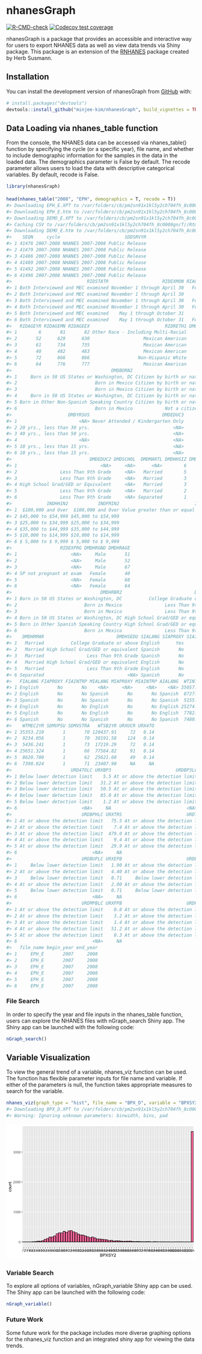 
<!-- README.md is generated from README.Rmd. Please edit that file -->

# nhanesGraph

<!-- badges: start -->

[![R-CMD-check](https://github.com/minjee-kim/nhanesGraph/actions/workflows/R-CMD-check.yaml/badge.svg)](https://github.com/minjee-kim/nhanesGraph/actions/workflows/R-CMD-check.yaml)
[![Codecov test
coverage](https://codecov.io/gh/minjee-kim/nhanesGraph/branch/main/graph/badge.svg)](https://app.codecov.io/gh/minjee-kim/nhanesGraph?branch=main)
<!-- badges: end -->

nhanesGraph is a package that provides an accessible and interactive way
for users to export NHANES data as well as view data trends via Shiny
package. This package is an extension of the
[RNHANES](https://cran.r-project.org/web/packages/RNHANES/vignettes/introduction.html)
package created by Herb Susmann.

## Installation

You can install the development version of nhanesGraph from
[GitHub](https://github.com/minjee-kim/nhanesGraph) with:

``` r
# install.packages("devtools")
devtools::install_github("minjee-kim/nhanesGraph", build_vignettes = TRUE)
```

## Data Loading via nhanes_table function

From the console, the NHANES data can be accessed via nhanes_table()
function by specifying the cycle (or a specific year), file name, and
whether to include demographic information for the samples in the data
in the loaded data. The demographics parameter is False by default. The
recode parameter allows users to load the data with descriptive
categorical variables. By default, recode is False.

``` r
library(nhanesGraph)

head(nhanes_table("2008", "EPH", demographics = T, recode = T))
#> Downloading EPH_E.XPT to /var/folders/cb/pm2sn91x1kl5y2ch704fh_8c0000gn/T//RtmpppIwVC/EPH_E.XPT
#> Downloading EPH_E.htm to /var/folders/cb/pm2sn91x1kl5y2ch704fh_8c0000gn/T//RtmpppIwVC/EPH_E.htm
#> Downloading DEMO_E.XPT to /var/folders/cb/pm2sn91x1kl5y2ch704fh_8c0000gn/T//RtmpppIwVC/DEMO_E.XPT
#> Caching CSV to /var/folders/cb/pm2sn91x1kl5y2ch704fh_8c0000gn/T//RtmpppIwVC/DEMO_E.csv
#> Downloading DEMO_E.htm to /var/folders/cb/pm2sn91x1kl5y2ch704fh_8c0000gn/T//RtmpppIwVC/DEMO_E.htm
#>    SEQN     cycle                        SDDSRVYR
#> 1 41476 2007-2008 NHANES 2007-2008 Public Release
#> 2 41479 2007-2008 NHANES 2007-2008 Public Release
#> 3 41486 2007-2008 NHANES 2007-2008 Public Release
#> 4 41489 2007-2008 NHANES 2007-2008 Public Release
#> 5 41492 2007-2008 NHANES 2007-2008 Public Release
#> 6 41496 2007-2008 NHANES 2007-2008 Public Release
#>                            RIDSTATR                    RIDEXMON RIAGENDR
#> 1 Both Interviewed and MEC examined November 1 through April 30   Female
#> 2 Both Interviewed and MEC examined November 1 through April 30     Male
#> 3 Both Interviewed and MEC examined November 1 through April 30   Female
#> 4 Both Interviewed and MEC examined November 1 through April 30   Female
#> 5 Both Interviewed and MEC examined    May 1 through October 31     Male
#> 6 Both Interviewed and MEC examined    May 1 through October 31   Female
#>   RIDAGEYR RIDAGEMN RIDAGEEX                            RIDRETH1 DMQMILIT
#> 1        6       81       82 Other Race - Including Multi-Racial     <NA>
#> 2       52      629      630                    Mexican American       No
#> 3       61      734      735                    Mexican American       No
#> 4       40      482      483                    Mexican American       No
#> 5       72      866      866                  Non-Hispanic White       No
#> 6       64      776      777                    Mexican American       No
#>                                     DMDBORN2                           DMDCITZN
#> 1     Born in 50 US States or Washington, DC Citizen by birth or naturalization
#> 2                             Born in Mexico Citizen by birth or naturalization
#> 3                             Born in Mexico Citizen by birth or naturalization
#> 4     Born in 50 US States or Washington, DC Citizen by birth or naturalization
#> 5 Born in Other Non-Spanish Speaking Country Citizen by birth or naturalization
#> 6                             Born in Mexico            Not a citizen of the US
#>                     DMDYRSUS                           DMDEDUC3
#> 1                       <NA> Never Attended / Kindergarten Only
#> 2 20 yrs., less than 30 yrs.                               <NA>
#> 3 40 yrs., less than 50 yrs.                               <NA>
#> 4                       <NA>                               <NA>
#> 5 10 yrs., less than 15 yrs.                               <NA>
#> 6 10 yrs., less than 15 yrs.                               <NA>
#>                             DMDEDUC2 DMDSCHOL  DMDMARTL DMDHHSIZ DMDFMSIZ
#> 1                               <NA>     <NA>      <NA>        6        6
#> 2                Less Than 9th Grade     <NA>   Married        5        5
#> 3                Less Than 9th Grade     <NA>   Married        3        3
#> 4 High School Grad/GED or Equivalent     <NA>   Married        3        3
#> 5                Less Than 9th Grade     <NA>   Married        2        2
#> 6                Less Than 9th Grade     <NA> Separated        1        1
#>             INDHHIN2           INDFMIN2                            INDFMPIR
#> 1  $100,000 and Over  $100,000 and Over Value greater than or equal to 5.00
#> 2 $45,000 to $54,999 $45,000 to $54,999                                 2.2
#> 3 $25,000 to $34,999 $25,000 to $34,999                                1.75
#> 4 $35,000 to $44,999 $35,000 to $44,999                                2.15
#> 5 $10,000 to $14,999 $10,000 to $14,999                                1.02
#> 6 $ 5,000 to $ 9,999 $ 5,000 to $ 9,999                                0.59
#>                  RIDEXPRG DMDHRGND DMDHRAGE
#> 1                    <NA>     Male       51
#> 2                    <NA>     Male       52
#> 3                    <NA>     Male       67
#> 4 SP not pregnant at exam   Female       40
#> 5                    <NA>   Female       68
#> 6                    <NA>   Female       64
#>                                 DMDHRBR2                           DMDHREDU
#> 1 Born in 50 US States or Washington, DC          College Graduate or above
#> 2                         Born in Mexico                Less Than 9th Grade
#> 3                         Born in Mexico                Less Than 9th Grade
#> 4 Born in 50 US States or Washington, DC High School Grad/GED or equivalent
#> 5 Born in Other Spanish Speaking Country High School Grad/GED or equivalent
#> 6                         Born in Mexico                Less Than 9th Grade
#>    DMDHRMAR                           DMDHSEDU SIALANG SIAPROXY SIAINTRP
#> 1   Married          College Graduate or above English      Yes       No
#> 2   Married High School Grad/GED or equivalent Spanish       No       No
#> 3   Married                Less Than 9th Grade Spanish       No       No
#> 4   Married High School Grad/GED or equivalent English       No       No
#> 5   Married                Less Than 9th Grade English       No       No
#> 6 Separated                               <NA> Spanish       No       No
#>   FIALANG FIAPROXY FIAINTRP MIALANG MIAPROXY MIAINTRP AIALANG  WTINT2YR
#> 1 English       No       No    <NA>     <NA>     <NA>    <NA> 35057.218
#> 2 English       No       No Spanish       No       No Spanish  8727.798
#> 3 Spanish       No       No Spanish       No       No Spanish  5155.139
#> 4 English       No       No English       No       No English 25274.173
#> 5 English       No       No English       No       No English  7782.354
#> 6 Spanish       No       No Spanish       No       No Spanish  7480.950
#>    WTMEC2YR SDMVPSU SDMVSTRA   WTSB2YR URXUCR URX4TO
#> 1 35353.210       1       70 120437.91     72   0.14
#> 2  9234.056       1       70  30191.58    124   0.14
#> 3  5436.241       1       73  17219.29     72   0.14
#> 4 25651.324       1       66  77564.82     91   0.14
#> 5  8620.700       1       62  25621.60     49   0.14
#> 6  7390.024       1       71  23407.90     NA     NA
#>                      URD4TOLC URXBP3                        URDBP3LC URXBPH
#> 1 Below lower detection limit    5.5 At or above the detection limit    2.3
#> 2 Below lower detection limit   31.2 At or above the detection limit    1.1
#> 3 Below lower detection limit   50.5 At or above the detection limit    1.0
#> 4 Below lower detection limit   85.0 At or above the detection limit    1.5
#> 5 Below lower detection limit    1.2 At or above the detection limit    0.6
#> 6                        <NA>     NA                            <NA>     NA
#>                          URDBPHLC URXTRS                        URDTRSLC URXBUP
#> 1 At or above the detection limit   75.5 At or above the detection limit   0.14
#> 2 At or above the detection limit    7.4 At or above the detection limit   1.40
#> 3 At or above the detection limit  479.0 At or above the detection limit   0.14
#> 4 At or above the detection limit    9.4 At or above the detection limit  21.10
#> 5 At or above the detection limit   29.9 At or above the detection limit   0.14
#> 6                            <NA>     NA                            <NA>     NA
#>                          URDBUPLC URXEPB                        URDEPBLC URXMPB
#> 1     Below lower detection limit   1.90 At or above the detection limit   15.8
#> 2 At or above the detection limit   4.40 At or above the detection limit  105.0
#> 3     Below lower detection limit   0.71     Below lower detection limit  235.0
#> 4 At or above the detection limit   2.00 At or above the detection limit  140.0
#> 5     Below lower detection limit   0.71     Below lower detection limit    4.8
#> 6                            <NA>     NA                            <NA>     NA
#>                          URDMPBLC URXPPB                        URDPPBLC
#> 1 At or above the detection limit    0.8 At or above the detection limit
#> 2 At or above the detection limit    3.2 At or above the detection limit
#> 3 At or above the detection limit    1.4 At or above the detection limit
#> 4 At or above the detection limit   51.2 At or above the detection limit
#> 5 At or above the detection limit    0.3 At or above the detection limit
#> 6                            <NA>     NA                            <NA>
#>   file_name begin_year end_year
#> 1     EPH_E       2007     2008
#> 2     EPH_E       2007     2008
#> 3     EPH_E       2007     2008
#> 4     EPH_E       2007     2008
#> 5     EPH_E       2007     2008
#> 6     EPH_E       2007     2008
```

### File Search

In order to specify the year and file inputs in the nhanes_table
function, users can explore the NHANES files with nGraph_search Shiny
app. The Shiny app can be launched with the following code:

``` r
nGraph_search()
```

## Variable Visualization

To view the general trend of a variable, nhanes_viz function can be
used. The function has flexible parameter inputs for file name and
variable. If either of the parameters is null, the function takes
appropriate measures to search for the variable.

``` r
nhanes_viz(graph_type = "hist", file_name = "BPX_D", variable = "BPXSY2")
#> Downloading BPX_D.XPT to /var/folders/cb/pm2sn91x1kl5y2ch704fh_8c0000gn/T//RtmpppIwVC/BPX_D.XPT
#> Warning: Ignoring unknown parameters: binwidth, bins, pad
```

<img src="man/figures/README-unnamed-chunk-3-1.png" width="\maxwidth" />

### Variable Search

To explore all options of variables, nGraph_variable Shiny app can be
used. The Shiny app can be launched with the following code:

``` r
nGraph_variable()
```

### Future Work

Some future work for the package includes more diverse graphing options
for the nhanes_viz function and an integrated shiny app for viewing the
data trends.
